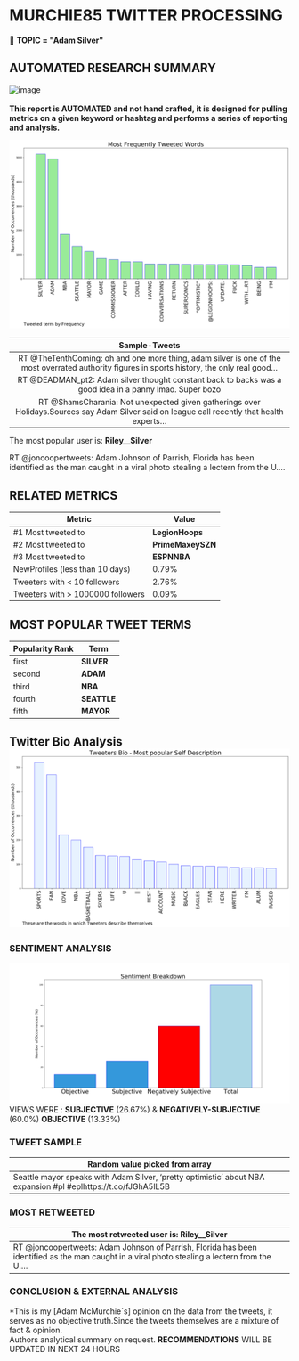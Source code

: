 # MURCHIE85 TWITTER PROCESSING 
&#x1F34E; **TOPIC = "Adam Silver"**

## AUTOMATED RESEARCH SUMMARY

![image](https://marketingplatform.google.com/about/static/images/gmp/analytics-smb-benefit.jpg)
<br></br>
<b> This report is AUTOMATED and not hand crafted, it is designed for pulling metrics on a given keyword or hashtag and performs a series of reporting and analysis.</b>



![image](TWEETS.png)



|                **Sample-Tweets**        |
| :-------------: |
| RT @TheTenthComing: oh and one more thing, adam silver is one of the most overrated authority figures in sports history, the only real good… |
| RT @DEADMAN_pt2: Adam silver thought constant back to backs was a good idea in a panny lmao. Super bozo |
| RT @ShamsCharania: Not unexpected given gatherings over Holidays.Sources say Adam Silver said on league call recently that health experts… |

The most popular user is: **Riley__Silver**
<div class="alert alert-block alert-danger"> RT @joncoopertweets: Adam Johnson of Parrish, Florida has been identified as the man caught in a viral photo stealing a lectern from the U.…</div>

## RELATED METRICS<br>
| Metric | Value |
| ------------- | ------------- |
| #1 Most tweeted to  | **LegionHoops** |
| #2 Most tweeted to  | **PrimeMaxeySZN** |
| #3 Most tweeted to  | **ESPNNBA** |
| NewProfiles (less than 10 days) | 0.79%  |
| Tweeters with < 10 followers  | 2.76%|
| Tweeters with > 1000000 followers  | 0.09%  |



## MOST POPULAR TWEET TERMS 


| Popularity Rank  | Term |
| ------------- | ------------- |
| first  | **SILVER**  |
| second  | **ADAM**  |
| third  | **NBA** |
| fourth  | **SEATTLE**  |
| fifth  | **MAYOR**  |


## Twitter Bio Analysis![image](BIO.png)
### SENTIMENT ANALYSIS
![image](sentiment.png)
VIEWS WERE : **SUBJECTIVE**  (26.67%) & **NEGATIVELY-SUBJECTIVE** (60.0%) **OBJECTIVE** (13.33%)

### TWEET SAMPLE 
| Random value picked from array |
| ------------- |
|Seattle mayor speaks with Adam Silver, ‘pretty optimistic’ about NBA expansion  #pl #eplhttps://t.co/fJGhA5lL5B |

### MOST RETWEETED 

| The most retweeted user is: **Riley__Silver**  |
| ------------- |
| RT @joncoopertweets: Adam Johnson of Parrish, Florida has been identified as the man caught in a viral photo stealing a lectern from the U.… |

### CONCLUSION & EXTERNAL ANALYSIS

*This is my [Adam McMurchie`s] opinion on the data from the tweets, it serves as no objective truth.Since the tweets themselves are a mixture of fact & opinion.<br>
Authors analytical summary on request.
**RECOMMENDATIONS** WILL BE UPDATED IN NEXT  24 HOURS <br>